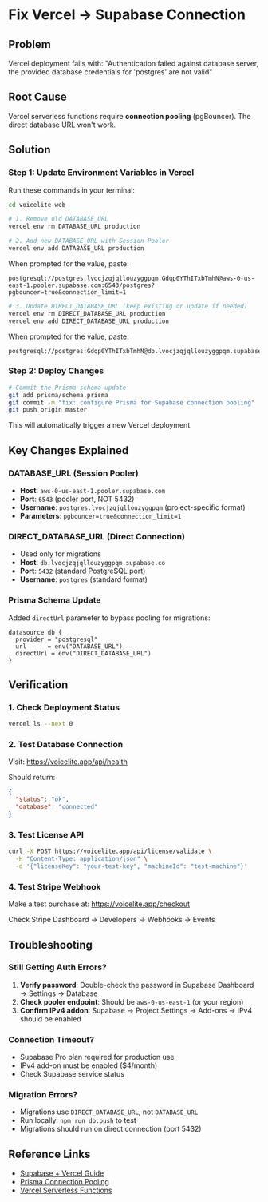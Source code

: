 # Fix Vercel → Supabase Connection

## Problem
Vercel deployment fails with: "Authentication failed against database server, the provided database credentials for 'postgres' are not valid"

## Root Cause
Vercel serverless functions require **connection pooling** (pgBouncer). The direct database URL won't work.

## Solution

### Step 1: Update Environment Variables in Vercel

Run these commands in your terminal:

```bash
cd voicelite-web

# 1. Remove old DATABASE_URL
vercel env rm DATABASE_URL production

# 2. Add new DATABASE_URL with Session Pooler
vercel env add DATABASE_URL production
```

When prompted for the value, paste:
```
postgresql://postgres.lvocjzqjqllouzyggpqm:Gdqp0YThITxbTmhN@aws-0-us-east-1.pooler.supabase.com:6543/postgres?pgbouncer=true&connection_limit=1
```

```bash
# 3. Update DIRECT_DATABASE_URL (keep existing or update if needed)
vercel env rm DIRECT_DATABASE_URL production
vercel env add DIRECT_DATABASE_URL production
```

When prompted for the value, paste:
```
postgresql://postgres:Gdqp0YThITxbTmhN@db.lvocjzqjqllouzyggpqm.supabase.co:5432/postgres
```

### Step 2: Deploy Changes

```bash
# Commit the Prisma schema update
git add prisma/schema.prisma
git commit -m "fix: configure Prisma for Supabase connection pooling"
git push origin master
```

This will automatically trigger a new Vercel deployment.

## Key Changes Explained

### DATABASE_URL (Session Pooler)
- **Host**: `aws-0-us-east-1.pooler.supabase.com`
- **Port**: `6543` (pooler port, NOT 5432)
- **Username**: `postgres.lvocjzqjqllouzyggpqm` (project-specific format)
- **Parameters**: `pgbouncer=true&connection_limit=1`

### DIRECT_DATABASE_URL (Direct Connection)
- Used only for migrations
- **Host**: `db.lvocjzqjqllouzyggpqm.supabase.co`
- **Port**: `5432` (standard PostgreSQL port)
- **Username**: `postgres` (standard format)

### Prisma Schema Update
Added `directUrl` parameter to bypass pooling for migrations:
```prisma
datasource db {
  provider = "postgresql"
  url      = env("DATABASE_URL")
  directUrl = env("DIRECT_DATABASE_URL")
}
```

## Verification

### 1. Check Deployment Status
```bash
vercel ls --next 0
```

### 2. Test Database Connection
Visit: https://voicelite.app/api/health

Should return:
```json
{
  "status": "ok",
  "database": "connected"
}
```

### 3. Test License API
```bash
curl -X POST https://voicelite.app/api/license/validate \
  -H "Content-Type: application/json" \
  -d '{"licenseKey": "your-test-key", "machineId": "test-machine"}'
```

### 4. Test Stripe Webhook
Make a test purchase at: https://voicelite.app/checkout

Check Stripe Dashboard → Developers → Webhooks → Events

## Troubleshooting

### Still Getting Auth Errors?
1. **Verify password**: Double-check the password in Supabase Dashboard → Settings → Database
2. **Check pooler endpoint**: Should be `aws-0-us-east-1` (or your region)
3. **Confirm IPv4 addon**: Supabase → Project Settings → Add-ons → IPv4 should be enabled

### Connection Timeout?
- Supabase Pro plan required for production use
- IPv4 add-on must be enabled ($4/month)
- Check Supabase service status

### Migration Errors?
- Migrations use `DIRECT_DATABASE_URL`, not `DATABASE_URL`
- Run locally: `npm run db:push` to test
- Migrations should run on direct connection (port 5432)

## Reference Links
- [Supabase + Vercel Guide](https://supabase.com/docs/guides/integrations/vercel)
- [Prisma Connection Pooling](https://www.prisma.io/docs/guides/performance-and-optimization/connection-management#connection-pooling)
- [Vercel Serverless Functions](https://vercel.com/docs/functions/serverless-functions)
